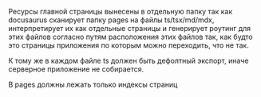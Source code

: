 Ресурсы главной страницы вынесены в отдельную папку так как docusaurus сканирует папку pages на файлы ts/tsx/md/mdx, интерпретирует их как отдельные страницы и генерирует роутинг для этих файлов согласно путям расположения этих файлов так, как будто это страницы приложения по которым можно переходить, что не так.

К тому же в каждом файле ts должен быть дефолтный экспорт, иначе серверное приложение не собирается.

В pages должны лежать только индексы страниц
